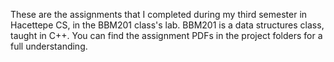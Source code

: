 These are the assignments that I completed during my third semester in Hacettepe CS, in the BBM201 class's lab. BBM201 is a data structures class, taught in C++. You can find the assignment PDFs in the project folders for a full understanding.